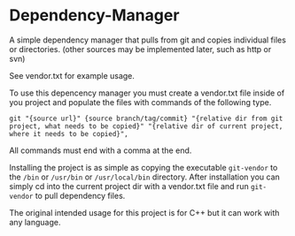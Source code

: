 # Dependency-Manager
A simple dependency manager that pulls from git and copies individual files or directories. (other sources may be implemented later, such as http or svn)

See vendor.txt for example usage.

To use this depencency manager you must create a vendor.txt file inside of you project and populate the files with commands of the following type.

`git "{source url}" {source branch/tag/commit} "{relative dir from git project, what needs to be copied}" "{relative dir of current project, where it needs to be copied}",`

All commands must end with a comma at the end.

Installing the project is as simple as copying the executable `git-vendor` to the `/bin` or `/usr/bin` or `/usr/local/bin` directory. After installation you can simply cd into the current project dir with a vendor.txt file and run `git-vendor` to pull dependency files.

The original intended usage for this project is for C++ but it can work with any language.
